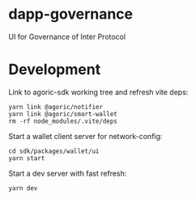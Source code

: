 # dapp-governance

UI for Governance of Inter Protocol

# Development

Link to agoric-sdk working tree and refresh vite deps:

```
yarn link @agoric/notifier
yarn link @agoric/smart-wallet
rm -rf node_modules/.vite/deps
```

Start a wallet client server for network-config:

```
cd sdk/packages/wallet/ui
yarn start
```

Start a dev server with fast refresh:

```
yarn dev
```
